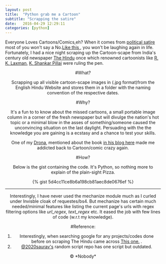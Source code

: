 ```yaml
---
layout: post
title:  "Python grab me a Cartoon"
subtitle: "Scrapping the satire"
date:   2016-04-29 12:29:11
categories: [python]
---
```


Everyone Loves Cartoons/Comics,eh? When it comes from [political satire](http://www.theonion.com/article/north-korea-celebrates-as-kim-jong-un-becomes-firs-31085) most of  you won't say a No.[Like this ](http://media.townhall.com/Townhall/Car/b/bg042916dAPR20160429064519.jpg), you won't be laughing again in life. Fortunately, I had a nice night scraping up the Cartoon-scape from India's century old newspaper [The Hindu](http://www.thehindu.com/) once which renowned cartoonists like [R. K. Laxman](https://en.wikipedia.org/wiki/R._K._Laxman), [K. Shankar Pillai](https://en.wikipedia.org/wiki/K._Shankar_Pillai) were ruling the pen.

<center> 
#What?

Scrapping up all visible cartoon-scape images in (.jpg format)from the English Hindu Website and stores them in a folder with the naming convention of the respective dates.

<center> 
#Why?

It's a fun to to know about the missed cartoons, a small portable  image column in a corner of the fresh newspaper but will divulge the nation's hot topic or a minimal blow in the asses of something/someone caused the unconvincing situation on the last daylight. Persuading with the the knowledge you are gaining is a ecstasy and a chance to test your skills.

One of my [Drona](https://en.wikipedia.org/wiki/Drona), mentioned about the book [in his blog here](http://www.kirang.in/2015/12/29/books-i-read-in-2015/) made me addicted back to Cartoon/comic crazy again.

<center> 
#How?

Below is the gist containing the code. It's Python, so nothing more to explain of the plain-sight Pizza.

{% gist 5d4cc11ce8b6a198cb81aec8de0676ef %}

 


----------

Interestingly, I have never used the mechanize module much as I curled under Invisble cloak of requestes/bs4. But mechanize has certain much needed/minimal features like listing the current page's urls with regex filtering options like *url_regex*, *text_regex* etc. It eased the job with few lines of code (w.r.t my knowledge).

<center> 
#Reference:


 1. Interestingly, when searching google for any projects/codes done before on scraping The Hindu came across [This one.](http://www.thehindu.com/thehindu/2003/05/26/stories/2003052600100200.htm) . 
 2. [@2020saurav's](https://github.com/2020saurav/random-scripts/blob/master/the-hindu-scrap.py) random script repo has one script but outdated.

<center>&copy; *Nobody*

